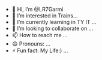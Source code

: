 - 👋 Hi, I’m @LR7Garmi
- 👀 I’m interested in Trains...
- 🌱 I’m currently learning in TY IT ...
- 💞️ I’m looking to collaborate on ...
- 📫 How to reach me ...
- 😄 Pronouns: ...
- ⚡ Fun fact: My Life:) ...

<!---
LR7Garmi/LR7Garmi is a ✨ special ✨ repository because its `README.md` (this file) appears on your GitHub profile.
You can click the Preview link to take a look at your changes.
--->
